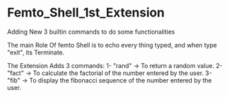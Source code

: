 # Femto_Shell_1st_Extension
Adding New 3 builtin commands to do some functionalities

The main Role Of femto Shell is to echo every thing typed, and when type "exit", its Terminate.

The Extension Adds 3 commands:
1- "rand" -> To return a random value.
2- "fact" -> To calculate the factorial of the number entered by the user.
3- "fib"  -> To display the fibonacci sequence of the number entered by the user.
